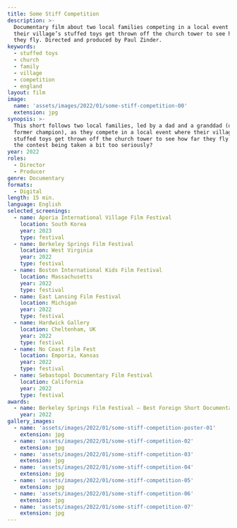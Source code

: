 ```yaml
---
title: Some Stiff Competition
description: >-
  Documentary film about two local families competing in a local event where
  their village’s stuffed toys get thrown off the church tower to see how far
  they fly. Directed and produced by Paul Zinder.
keywords:
  - stuffed toys
  - church
  - family
  - village
  - competition
  - england
layout: film
image:
  name: 'assets/images/2022/01/some-stiff-competition-00'
  extension: jpg
synopsis: >-
  This short follows two local families, led by a dad and a granddad (one a
  former champion), as they compete in a local event where their village’s
  stuffed toys get thrown off the church tower to see how far they fly. But is
  the contest being taken a bit too seriously?
year: 2022
roles:
  - Director
  - Producer
genre: Documentary
formats:
  - Digital
length: 15 min.
language: English
selected_screenings:
  - name: Aporia International Village Film Festival
    location: South Korea
    year: 2023
    type: festival
  - name: Berkeley Springs Film Festival
    location: West Virginia
    year: 2022
    type: festival
  - name: Boston International Kids Film Festival
    location: Massachusetts
    year: 2022
    type: festival
  - name: East Lansing Film Festival
    location: Michigan
    year: 2022
    type: festival
  - name: Hardwick Gallery
    location: Cheltenham, UK
    year: 2022
    type: festival
  - name: No Coast Film Fest
    location: Emporia, Kansas
    year: 2022
    type: festival
  - name: Sebastopol Documentary Film Festival
    location: California
    year: 2022
    type: festival
awards:
  - name: Berkeley Springs Film Festival – Best Foreign Short Documentary
    year: 2022
gallery_images:
  - name: 'assets/images/2022/01/some-stiff-competition-poster-01'
    extension: jpg
  - name: 'assets/images/2022/01/some-stiff-competition-02'
    extension: jpg
  - name: 'assets/images/2022/01/some-stiff-competition-03'
    extension: jpg
  - name: 'assets/images/2022/01/some-stiff-competition-04'
    extension: jpg
  - name: 'assets/images/2022/01/some-stiff-competition-05'
    extension: jpg
  - name: 'assets/images/2022/01/some-stiff-competition-06'
    extension: jpg
  - name: 'assets/images/2022/01/some-stiff-competition-07'
    extension: jpg
---
```


